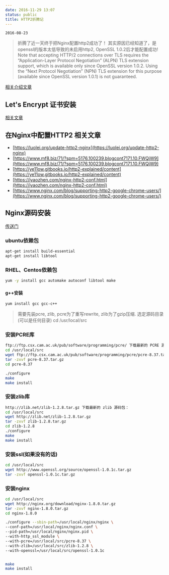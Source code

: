 ```yaml
---
date: 2016-11-29 13:07
status: public
title: HTTP2折腾记
---
```



`2016-08-23`
> 折腾了近一天终于把Nginx配置http2成功了！
其实原因已经知道了，是openssl的版本太低导致的未启用http2, OpenSSL 1.0.2后才能配置成功!
Note that accepting HTTP/2 connections over TLS requires the “Application-Layer Protocol Negotiation” (ALPN) TLS extension support, which is available only since OpenSSL version 1.0.2. Using the “Next Protocol Negotiation” (NPN) TLS extension for this purpose (available since OpenSSL version 1.0.1) is not guaranteed.

[相关介绍文章](https://iyaozhen.com/nginx-http2-conf.html)

## Let's Encrypt 证书安装
[相关文章](https://blog.kuoruan.com/71.html)

## 在Nginx中配置HTTP2 相关文章
- [https://luolei.org/update-http2-nginx](https://luolei.org/update-http2-nginx)
- [https://www.mf8.biz/71/?spm=5176.100239.blogcont7171.10.FWQjW9](https://www.mf8.biz/71/?spm=5176.100239.blogcont7171.10.FWQjW9)
- [https://ye11ow.gitbooks.io/http2-explained/content](https://ye11ow.gitbooks.io/http2-explained/content)
- [https://iyaozhen.com/nginx-http2-conf.html](https://iyaozhen.com/nginx-http2-conf.html)
- [https://www.nginx.com/blog/supporting-http2-google-chrome-users/](https://www.nginx.com/blog/supporting-http2-google-chrome-users/)

## Nginx源码安装
[传送门](http://opensgalaxy.com/2015/07/20/nginx%E6%BA%90%E7%A0%81%E5%AE%89%E8%A3%85/)

### ubuntu依赖包
```bash
apt-get install build-essential
apt-get install libtool
```

### RHEL、Centos依赖包

```bash
yum -y install gcc automake autoconf libtool make
```

#### g++安装
```bash
yum install gcc gcc-c++
```

> 需要先装pcre, zlib,  pcre为了重写rewrite, zlib为了gzip压缩.
选定源码目录(可以是任何目录)
cd /usr/local/src


### 安装PCRE库
```bash
ftp://ftp.csx.cam.ac.uk/pub/software/programming/pcre/ 下载最新的 PCRE 源码包：
cd /usr/local/src
wget ftp://ftp.csx.cam.ac.uk/pub/software/programming/pcre/pcre-8.37.tar.gz 
tar -zxvf pcre-8.37.tar.gz
cd pcre-8.37

./configure
make
make install
```

### 安装zlib库
```bash
http://zlib.net/zlib-1.2.8.tar.gz 下载最新的 zlib 源码包：
cd /usr/local/src
wget http://zlib.net/zlib-1.2.8.tar.gz
tar -zxvf zlib-1.2.8.tar.gz
cd zlib-1.2.8
./configure
make
make install
```

### 安装ssl(如果没有的话)
```bash
cd /usr/local/src
wget http://www.openssl.org/source/openssl-1.0.1c.tar.gz
tar -zxvf openssl-1.0.1c.tar.gz
```

### 安装nginx
```bash
cd /usr/local/src
wget http://nginx.org/download/nginx-1.8.0.tar.gz
tar -zxvf nginx-1.8.0.tar.gz
cd nginx-1.8.0

./configure --sbin-path=/usr/local/nginx/nginx \
--conf-path=/usr/local/nginx/nginx.conf \
--pid-path=/usr/local/nginx/nginx.pid \
--with-http_ssl_module \
--with-pcre=/usr/local/src/pcre-8.37 \
--with-zlib=/usr/local/src/zlib-1.2.8 \
--with-openssl=/usr/local/src/openssl-1.0.1c


make
make install
```